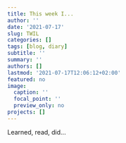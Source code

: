 ```yaml
---
title: This week I...
author: ''
date: '2021-07-17'
slug: TWIL
categories: []
tags: [blog, diary]
subtitle: ''
summary: ''
authors: []
lastmod: '2021-07-17T12:06:12+02:00'
featured: no
image:
  caption: ''
  focal_point: ''
  preview_only: no
projects: []
---
```


Learned, read, did...